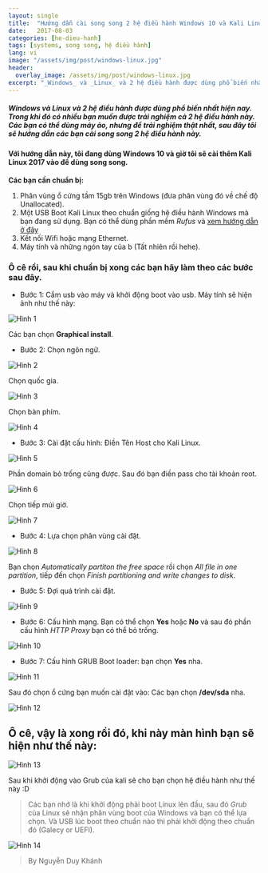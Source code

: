 ```yaml
---
layout: single
title:  "Hướng dẫn cài song song 2 hệ điều hành Windows 10 và Kali Linux"
date:   2017-08-03
categories: [he-dieu-hanh]
tags: [systems, song song, hệ điều hành]
lang: vi
image: "/assets/img/post/windows-linux.jpg"
header:
  overlay_image: /assets/img/post/windows-linux.jpg
excerpt: "_Windows_ và _Linux_ và 2 hệ điều hành được dùng phổ biến nhất hiện nay. Trong khi đó có nhiều bạn muốn được trải nghiệm cả 2 hệ điều hành này. Các bạn có thể dùng máy ảo, nhưng để trải nghiệm thật nhất, sau đây tôi sẽ hướng dẫn các bạn cài song song 2 hệ điều hành này"
---
```

##### _Windows_ và _Linux_ và 2 hệ điều hành được dùng phổ biến nhất hiện nay. Trong khi đó có nhiều bạn muốn được trải nghiệm cả 2 hệ điều hành này. Các bạn có thể dùng máy ảo, nhưng để trải nghiệm thật nhất, sau đây tôi sẽ hướng dẫn các bạn cài song song 2 hệ điều hành này.

#### Với hướng dẫn này, tôi đang dùng Windows 10 và giờ  tôi sẽ cài thêm Kali Linux 2017 vào để dùng song song.

**Các bạn cần chuẩn bị:**
1. Phân vùng ổ cứng tầm 15gb trên Windows (đưa phân vùng đó về chế độ Unallocated).
2. Một USB Boot Kali Linux theo chuẩn giống hệ điều hành Windows mà bạn đang sử dụng. Bạn có thể dùng phần mềm _Rufus_ và [xem hướng dẫn ở đây](https://khanhsaker97.github.io/operating-systems/tao-usb-boot-chuan/)
3. Kết nối Wifi hoặc mạng Ethernet.
4. Máy tính và những ngón tay của b (Tất nhiên rồi hehe).

### Ô cê rồi, sau khi chuẩn bị xong các bạn hãy làm theo các bước sau đây.

* Bước 1: Cắm usb vào máy và khởi động boot vào usb. Máy tính sẽ hiện ảnh như thế này:

![Hình 1](/assets/img/OperatingSystem/kali.png)

Các bạn chọn **Graphical install**.
* Bước 2: Chọn ngôn ngữ.

![Hình 2](/assets/img/OperatingSystem/kali2.png)

Chọn quốc gia.

![Hình 3](/assets/img/OperatingSystem/kali3.png)

Chọn bàn phím.

![Hình 4](/assets/img/OperatingSystem/kali4.png)

* Bước 3: Cài đặt cấu hình:
Điền Tên Host cho Kali Linux.

![Hình 5](/assets/img/OperatingSystem/kali5.jpg)

Phần domain bỏ trống cũng được. Sau đó bạn điền pass cho tài khoản root.

![Hình 6](/assets/img/OperatingSystem/kali6.jpg)

Chọn tiếp múi giờ.

![Hình 7](/assets/img/OperatingSystem/kali7.jpg)

* Bước 4: Lựa chọn phân vùng cài đặt.

![Hình 8](/assets/img/OperatingSystem/kali8.jpg)

Bạn chọn _Automatically partiton the free space_ rồi chọn _All file in one partition_, tiếp đến chọn _Finish partitioning and write changes to disk_.
* Bước 5: Đợi quá trình cài đặt.

![Hình 9](/assets/img/OperatingSystem/kali9.png)

* Bước 6: Cấu hình mạng. Bạn có thể chọn **Yes** hoặc **No** và sau đó phần cấu hình _HTTP Proxy_ bạn có thể bỏ trống.

![Hình 10](/assets/img/OperatingSystem/kali10.jpg)

* Bước 7: Cấu hình GRUB Boot loader: bạn chọn **Yes** nha.

![Hình 11](/assets/img/OperatingSystem/kali11.png)

Sau đó chọn ổ cứng bạn muốn cài đặt vào: Các bạn chọn **/dev/sda** nha.

![Hình 12](/assets/img/OperatingSystem/kali12.jpg)

## Ô cê, vậy là xong rồi đó, khi này màn hình bạn sẽ hiện như thế này:

![Hình 13](/assets/img/OperatingSystem/kali13.png)

Sau khi khởi động vào Grub của kali sẽ cho bạn chọn hệ điều hành như thế này :D

> Các bạn nhớ là khi khởi động phải boot Linux lên đầu, sau đó _Grub_ của Linux sẽ nhận phân vùng boot của Windows và bạn có thể lựa chọn. Và USB lúc boot theo chuẩn nào thì phải khởi động theo chuẩn đó (Galecy or UEFI).

![Hình 14](/assets/img/OperatingSystem/kali14.png)

> By Nguyễn Duy Khánh
